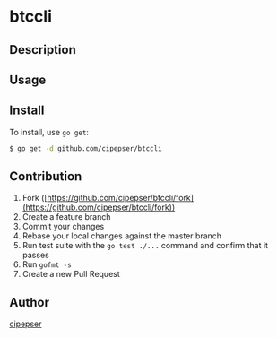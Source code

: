 # btccli



## Description

## Usage

## Install

To install, use `go get`:

```bash
$ go get -d github.com/cipepser/btccli
```

## Contribution

1. Fork ([https://github.com/cipepser/btccli/fork](https://github.com/cipepser/btccli/fork))
1. Create a feature branch
1. Commit your changes
1. Rebase your local changes against the master branch
1. Run test suite with the `go test ./...` command and confirm that it passes
1. Run `gofmt -s`
1. Create a new Pull Request

## Author

[cipepser](https://github.com/cipepser)
